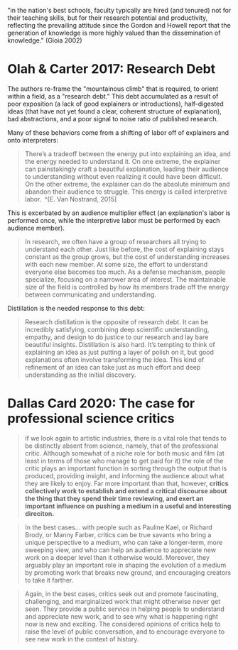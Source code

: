"in the nation's best schools, faculty typically are hired (and tenured) not for their teaching skills, but for their research potential and productivity, reflecting the prevailing attitude since the Gordon and Howell report that the generation of knowledge is more highly valued than the dissemination of knowledge." (Gioia 2002)

# Olah & Carter 2017: Research Debt

The authors re-frame the "mountainous climb" that is required, to orient within a field, as a "research debt." This debt accumulated as a result of poor exposition (a lack of good explainers or introductions), half-digested ideas (that have not yet found a clear, coherent structure of explanation), bad abstractions, and a poor signal to noise ratio of published research. 

Many of these behaviors come from a shifting of labor off of explainers and onto interpreters:

> There’s a tradeoff between the energy put into explaining an idea, and the energy needed to understand it. On one extreme, the explainer can painstakingly craft a beautiful explanation, leading their audience to understanding without even realizing it could have been difficult. On the other extreme, the explainer can do the absolute minimum and abandon their audience to struggle. This energy is called interpretive labor. ^[E. Van Nostrand, 2015]

This is excerbated by an audience multiplier effect (an explanation's labor is performed once, while the interpretive labor must be performed by each audience member).

> In research, we often have a group of researchers all trying to understand each other. Just like before, the cost of explaining stays constant as the group grows, but the cost of understanding increases with each new member. At some size, the effort to understand everyone else becomes too much. As a defense mechanism, people specialize, focusing on a narrower area of interest. The maintainable size of the field is controlled by how its members trade off the energy between communicating and understanding.

Distillation is the needed response to this debt:

> Research distillation is the opposite of research debt. It can be incredibly satisfying, combining deep scientific understanding, empathy, and design to do justice to our research and lay bare beautiful insights. Distillation is also hard. It’s tempting to think of explaining an idea as just putting a layer of polish on it, but good explanations often involve transforming the idea. This kind of refinement of an idea can take just as much effort and deep understanding as the initial discovery.

# Dallas Card 2020: The case for professional science critics

> if we look again to artistic industries, there is a vital role that tends to be distinctly absent from science, namely, that of the professional critic. Although somewhat of a niche role for both music and film (at least in terms of those who manage to get paid for it) the role of the critic plays an important function in sorting through the output that is produced, providing insight, and informing the audience about what they are likely to enjoy. Far more important than that, however, **critics collectively work to establish and extend a critical discourse about the thing that they spend their time reviewing, and exert an important influence on pushing a medium in a useful and interesting direciton.**

> In the best cases... with people such as Pauline Kael, or Richard Brody, or Manny Farber, critics can be true savants who bring a unique perspective to a medium, who can take a longer-term, more sweeping view, and who can help an audience to appreciate new work on a deeper level than it otherwise would. Moreover, they arguably play an important role in shaping the evolution of a medium by promoting work that breaks new ground, and encouraging creators to take it farther.

> Again, in the best cases, critics seek out and promote fascinating, challenging, and marginalized work that might otherwise never get seen. They provide a public service in helping people to understand and appreciate new work, and to see why what is happening right now is new and exciting. The considered opinions of critics help to raise the level of public conversation, and to encourage everyone to see new work in the context of history.